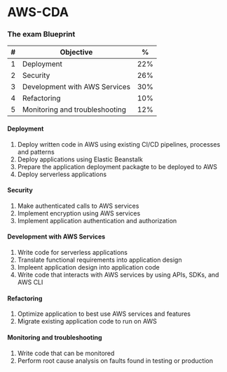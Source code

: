 # AWS-CDA

### The exam Blueprint

| #  |  Objective                     |  %  |
| --- | ----------------------------- | --- |
| 1 | Deployment                      | 22% |
| 2 | Security                        | 26% |
| 3 | Development with AWS Services   | 30% |
| 4 | Refactoring                     | 10% |
| 5 | Monitoring and troubleshooting  | 12% |

#### Deployment
1. Deploy written code in AWS using existing CI/CD pipelines, processes and patterns
1. Deploy applications using Elastic Beanstalk
1. Prepare the application deployment packagte to be deployed to AWS
1. Deploy serverless applications

#### Security
1. Make authenticated calls to AWS services
1. Implement encryption using AWS services
1. Implement application authentication and authorization 

#### Development with AWS Services
1. Write code for serverless applications
1. Translate functional requirements into application design
1. Impleent application design into application code
1. Write code that interacts with AWS services by using APIs, SDKs, and AWS CLI

#### Refactoring
1. Optimize application to best use AWS services and features
1. Migrate existing application code to run on AWS

#### Monitoring and troubleshooting
1. Write code that can be monitored
1. Perform root cause analysis on faults found in testing or production

